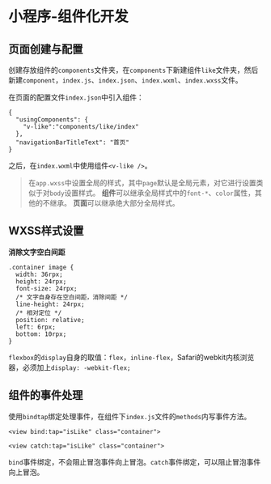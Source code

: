 # 小程序-组件化开发 #

## 页面创建与配置 ##

创建存放组件的`components`文件夹，在`components`下新建组件`like`文件夹，然后新建`component`，`index.js`、`index.json`、`index.wxml`、`index.wxss`文件。

在页面的配置文件`index.json`中引入组件：

    {
      "usingComponents": {
        "v-like":"components/like/index"
      },
      "navigationBarTitleText": "首页"
    } 

之后，在`index.wxml`中使用组件`<v-like />`。

> 在`app.wxss`中设置全局的样式，其中`page`默认是全局元素，对它进行设置类似于对`body`设置样式。
> **组件**可以继承全局样式中的`font-*`、`color`属性，其他的不继承。
> **页面**可以继承绝大部分全局样式。

## WXSS样式设置 ##

**消除文字空白间距**

    .container image {
      width: 36rpx;
      height: 24rpx;
      font-size: 24rpx;
      /* 文字自身存在空白间距，消除间距 */
      line-height: 24rpx;
      /* 相对定位 */
      position: relative;
      left: 6rpx;
      bottom: 10rpx;
    }

`flexbox`的`display`自身的取值：`flex`，`inline-flex`，Safari的webkit内核浏览器，必须加上`display: -webkit-flex;`

## 组件的事件处理 ##

使用`bindtap`绑定处理事件，在组件下`index.js`文件的`methods`内写事件方法。

    <view bind:tap="isLike" class="container">
    
    <view catch:tap="isLike" class="container">
    
`bind`事件绑定，不会阻止冒泡事件向上冒泡。`catch`事件绑定，可以阻止冒泡事件向上冒泡。    